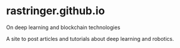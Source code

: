 # rastringer.github.io
On deep learning and blockchain technologies

A site to post articles and tutorials about deep learning and robotics. 
